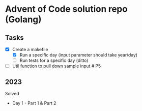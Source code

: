 # Advent of Code solution repo (Golang)

## Tasks
- [x] Create a makefile
  - [x] Run a specific day (input parameter should take year/day)
  - [ ] Run tests for a specific day (ditto)
- [ ] Util function to pull down sample input # P5

## 2023
Solved
- Day 1 - Part 1 & Part 2
